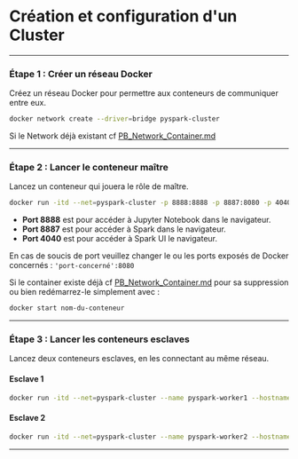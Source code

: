 # Création et configuration d'un Cluster

---

### Étape 1 : Créer un réseau Docker
Créez un réseau Docker pour permettre aux conteneurs de communiquer entre eux.

```bash
docker network create --driver=bridge pyspark-cluster
```
Si le Network déjà existant cf [PB_Network_Container.md](./PB_Network_Container.md)

---

### Étape 2 : Lancer le conteneur maître
Lancez un conteneur qui jouera le rôle de maître.

```bash
docker run -itd --net=pyspark-cluster -p 8888:8888 -p 8887:8080 -p 4040:4040 --name pyspark-master --hostname pyspark-master my-jupyter-pyspark
```

- **Port 8888** est pour accéder à Jupyter Notebook dans le navigateur.
- **Port 8887** est pour accéder à Spark dans le navigateur.
- **Port 4040** est pour accéder à Spark UI le navigateur.

 En cas de soucis de port veuillez changer le ou les ports exposés de Docker concernés : `'port-concerné':8080`
 
 Si le container existe déjà cf [PB_Network_Container.md](./PB_Network_Container.md) pour sa suppression ou bien redémarrez-le simplement avec :
   ```bash
   docker start nom-du-conteneur
   ```


---

### Étape 3 : Lancer les conteneurs esclaves
Lancez deux conteneurs esclaves, en les connectant au même réseau.

#### Esclave 1
```bash
docker run -itd --net=pyspark-cluster --name pyspark-worker1 --hostname pyspark-worker1 my-jupyter-pyspark
```

#### Esclave 2
```bash
docker run -itd --net=pyspark-cluster --name pyspark-worker2 --hostname pyspark-worker2 my-jupyter-pyspark
```

---